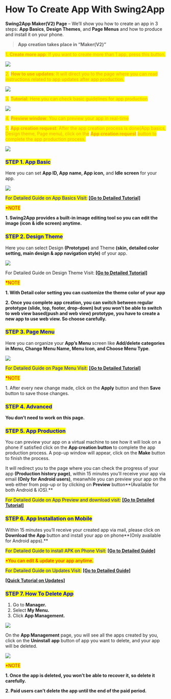 # How To Create App With Swing2App

**Swing2App Maker(V2) Page** – We’ll show you how to create an app in 3 steps: **App Basics**, **Design Themes**, and **Page Menus** and how to produce and install it on your phone.



> **App creation takes place in “Maker(V2)”**

<mark style="color:orange;">1</mark><mark style="color:orange;">**. Create more app**</mark><mark style="color:orange;">: If you want to create more than 1 app, press this button.</mark>

![](https://support.swing2app.com/wp-content/uploads/2020/02/swing2app\_maker2\_buildapp\_with\_no\_code.png)

&#x20;

<mark style="color:orange;">2.</mark> <mark style="color:orange;"></mark><mark style="color:orange;">**How to use updates**</mark><mark style="color:orange;">: It will direct you to the page where you can read instructions related to app updates after app production.</mark>

![](https://support.swing2app.com/wp-content/uploads/2020/02/Screenshot\_2.png)

&#x20;

<mark style="color:orange;">3.</mark> <mark style="color:orange;"></mark><mark style="color:orange;">**Tutorial**</mark><mark style="color:orange;">: Here you can check basic guidelines for app production</mark>

![](https://support.swing2app.com/wp-content/uploads/2020/02/Screenshot\_4.png)

&#x20;

<mark style="color:orange;">4.</mark> <mark style="color:orange;"></mark><mark style="color:orange;">**Preview window**</mark><mark style="color:orange;">: You can preview your app in real-time</mark>

<mark style="color:orange;">5.</mark> <mark style="color:orange;"></mark><mark style="color:orange;">**App creation request**</mark><mark style="color:orange;">: After the app creation process is done(App basics, Design theme, Page menu), click on the</mark> <mark style="color:orange;"></mark><mark style="color:orange;">**App creation request**</mark> <mark style="color:orange;"></mark><mark style="color:orange;">button to complete the app production process.</mark> &#x20;

![](https://support.swing2app.com/wp-content/uploads/2020/02/app\_basic.png)



&#x20;

### <mark style="color:blue;">**STEP 1. App Basic**</mark>

Here you can set **App ID, App name, App icon,** and **Idle screen** for your app.&#x20;

![](https://support.swing2app.com/wp-content/uploads/2018/09/Make1.png)

<mark style="color:blue;">For Detailed Guide on App Basics Visit:</mark> [**\[Go to Detailed Tutorial\]**](../maual/appbasic/)

<mark style="color:red;">\*NOTE</mark>

&#x20;**1. Swing2App provides a built-in image editing tool so you can edit the image (icon & idle screen) anytime.**&#x20;



&#x20;

### <mark style="color:blue;">**STEP 2. Design Theme**</mark> <mark style="color:blue;"></mark>&#x20;

Here you can select Design **(Prototype)** and Theme **(skin, detailed color setting, main design & app navigation style)** of your app.&#x20;

![](https://support.swing2app.com/wp-content/uploads/2020/02/design\_theme.png)

&#x20;

For Detailed Guide on Design Theme Visit: [**\[Go to Detailed Tutorial\]**](../maual/designtheme/)

<mark style="color:red;">**\***</mark><mark style="color:red;">NOTE</mark>

**1. With Detail color setting you can customize the theme color of your app**&#x20;

**2. Once you complete app creation, you can switch between regular prototype (slide, top, footer, drop-down)  but you won’t be able to switch to web view based(push and web view) prototype, you have to create a new app to use web view. So choose carefully.**&#x20;



&#x20;

### <mark style="color:blue;">**STEP 3. Page Menu**</mark>

Here you can organize your **App’s Menu** screen like **Add/delete categories in Menu, Change Menu Name, Menu Icon, and Choose Menu Type**. &#x20;

![](https://support.swing2app.com/wp-content/uploads/2020/02/page\_menu.png)

<mark style="color:blue;">For Detailed Guide on Page Menu Visit:</mark> [**\[Go to Detailed Tutorial\]** ](../maual/pagemenu/)

<mark style="color:red;">**\***</mark><mark style="color:red;">NOTE</mark>

1\. After every new change made, click on the **Apply** button and then **Save** button to save those changes.



&#x20;

### <mark style="color:blue;">**STEP 4. Advanced**</mark>

**You don’t need to work on this page.**



&#x20;

### <mark style="color:blue;">**STEP 5. App Production**</mark>

You can preview your app on a virtual machine to see how it will look on a phone if satisfied click on the **App creation button** to complete the app production process. A pop-up window will appear, click on the **Make** button to finish the process.&#x20;

It will redirect you to the page where you can check the progress of your app **(Production history page)**, within 15 minutes you’ll receive your app via email **(Only for Android users)**, meanwhile you can preview your app on the web either from pop-up or by clicking on **Preview** button**(Available for both Android & iOS).**

<mark style="color:blue;">For Detailed Guide on App Preview and download visit:</mark> [**\[Go to Detailed Tutorial\]**](../swingpreview.md)



&#x20;

### <mark style="color:blue;">**STEP 6. App Installation on Mobile**</mark>

Within 15 minutes you’ll receive your created app via mail, please click on **Download the App** button and install your app on phone**(Only available for Android apps).**

<mark style="color:blue;">For Detailed Guide to install APK  on Phone Visit:</mark> [**\[Go to Detailed Guide\]**](../appoperation/appinstall.md) &#x20;

<mark style="color:red;">\*You can edit & update your app anytime.</mark>

<mark style="color:blue;">For Detailed Guide on Updates Visit:</mark> [**\[Go to Detailed Guide\]**](../maual/appbasic/app-update.md)

[**\[Quick Tutorial on Updates\]**](how-to-update-app-after-production-completion.md)



&#x20;

### <mark style="color:blue;">**STEP 7. How To Delete App**</mark>

1. Go to **Manager.**
2. Select **My Menu.**
3. Click **App Management.**

![](https://support.swing2app.com/wp-content/uploads/2018/09/appmake2.png)

&#x20;

On the **App Management** page, you will see all the apps created by you, click on the **Uninstall** **app** button of app you want to delete, and your app will be deleted.

![](https://support.swing2app.com/wp-content/uploads/2020/02/uninstall-.png)

&#x20;

<mark style="color:red;">\*NOTE</mark>

**1. Once the app is deleted, you won’t be able to recover it, so delete it carefully.**

**2. Paid users can’t delete the app until the end of the paid period.**&#x20;

